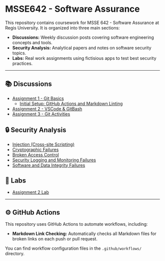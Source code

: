 # MSSE642 - Software Assurance

This repository contains coursework for MSSE 642 - Software Assurance at Regis University. It is organized into three main sections:

- **Discussions:** Weekly discussion posts covering software engineering concepts and tools.
- **Security Analysis:** Analytical papers and notes on software security topics.
- **Labs:** Real work assignments using fictisious apps to test best security practices.

---

## 📚 Discussions

- [Assignment 1 - Git Basics](Discussions/assignment1/discussion1.md)
  - [Initial Setup: GitHub Actions and Markdown Linting](Discussions/assignment1/initialSetup.md)
- [Assignment 2 - VSCode & GitBash](Discussions/assignment2/assignment2.md)
- [Assignment 3 - Git Activities](Discussions/assignment3/assignment3.md)

## 🔒 Security Analysis

- [Injection (Cross-site Scripting)](Security%20Analysis/week2/injection.md)
- [Cryptographic Failures](Security%20Analysis/week3/cryptographic.md)
- [Broken Access Control](Security%20Analysis/week4/brokenAccessControl.md)
- [Security Logging and Monitoring Failures](Security%20Analysis/week5/logging&Monitoring.md)
- [Software and Data Integrity Failures](Security%20Analysis/week6/integrity.md)

## 🧪 Labs

- [Assignment 2 Lab](Labs/Assignment2/kreskijm_assignment2.md)

---

## ⚙️ GitHub Actions

This repository uses GitHub Actions to automate workflows, including:

- **Markdown Link Checking:** Automatically checks all Markdown files for broken links on each push or pull request.

You can find workflow configuration files in the `.github/workflows/` directory.
